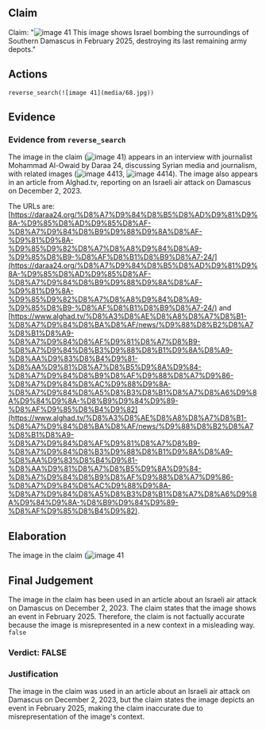 ## Claim
Claim: "![image 41](media/68.jpg) This image shows Israel bombing the surroundings of Southern Damascus in February 2025, destroying its last remaining army depots."

## Actions
```
reverse_search(![image 41](media/68.jpg))
```

## Evidence
### Evidence from `reverse_search`
The image in the claim (![image 41](media/68.jpg)) appears in an interview with journalist Mohammad Al-Owaid by Daraa 24, discussing Syrian media and journalism, with related images (![image 4413](media/2025-08-23_00-59-1755910752-214760.jpg), ![image 4414](media/2025-08-23_00-59-1755910752-510596.jpg)). The image also appears in an article from Alghad.tv, reporting on an Israeli air attack on Damascus on December 2, 2023.

The URLs are: [https://daraa24.org/%D8%A7%D9%84%D8%B5%D8%AD%D9%81%D9%8A-%D9%85%D8%AD%D9%85%D8%AF-%D8%A7%D9%84%D8%B9%D9%88%D9%8A%D8%AF-%D9%81%D9%8A-%D9%85%D9%82%D8%A7%D8%A8%D9%84%D8%A9-%D9%85%D8%B9-%D8%AF%D8%B1%D8%B9%D8%A7-24/](https://daraa24.org/%D8%A7%D9%84%D8%B5%D8%AD%D9%81%D9%8A-%D9%85%D8%AD%D9%85%D8%AF-%D8%A7%D9%84%D8%B9%D9%88%D9%8A%D8%AF-%D9%81%D9%8A-%D9%85%D9%82%D8%A7%D8%A8%D9%84%D8%A9-%D9%85%D8%B9-%D8%AF%D8%B1%D8%B9%D8%A7-24/) and [https://www.alghad.tv/%D8%A3%D8%AE%D8%A8%D8%A7%D8%B1-%D8%A7%D9%84%D8%BA%D8%AF/news/%D9%88%D8%B2%D8%A7%D8%B1%D8%A9-%D8%A7%D9%84%D8%AF%D9%81%D8%A7%D8%B9-%D8%A7%D9%84%D8%B3%D9%88%D8%B1%D9%8A%D8%A9-%D8%AA%D9%83%D8%B4%D9%81-%D8%AA%D9%81%D8%A7%D8%B5%D9%8A%D9%84-%D8%A7%D9%84%D8%B9%D8%AF%D9%88%D8%A7%D9%86-%D8%A7%D9%84%D8%AC%D9%88%D9%8A-%D8%A7%D9%84%D8%A5%D8%B3%D8%B1%D8%A7%D8%A6%D9%8A%D9%84%D9%8A-%D8%B9%D9%84%D9%89-%D8%AF%D9%85%D8%B4%D9%82](https://www.alghad.tv/%D8%A3%D8%AE%D8%A8%D8%A7%D8%B1-%D8%A7%D9%84%D8%BA%D8%AF/news/%D9%88%D8%B2%D8%A7%D8%B1%D8%A9-%D8%A7%D9%84%D8%AF%D9%81%D8%A7%D8%B9-%D8%A7%D9%84%D8%B3%D9%88%D8%B1%D9%8A%D8%A9-%D8%AA%D9%83%D8%B4%D9%81-%D8%AA%D9%81%D8%A7%D8%B5%D9%8A%D9%84-%D8%A7%D9%84%D8%B9%D8%AF%D9%88%D8%A7%D9%86-%D8%A7%D9%84%D8%AC%D9%88%D9%8A-%D8%A7%D9%84%D8%A5%D8%B3%D8%B1%D8%A7%D8%A6%D9%8A%D9%84%D9%8A-%D8%B9%D9%84%D9%89-%D8%AF%D9%85%D8%B4%D9%82).


## Elaboration
The image in the claim (![image 41](media/68.jpg)

## Final Judgement
The image in the claim has been used in an article about an Israeli air attack on Damascus on December 2, 2023. The claim states that the image shows an event in February 2025. Therefore, the claim is not factually accurate because the image is misrepresented in a new context in a misleading way. `false`

### Verdict: FALSE

### Justification
The image in the claim was used in an article about an Israeli air attack on Damascus on December 2, 2023, but the claim states the image depicts an event in February 2025, making the claim inaccurate due to misrepresentation of the image's context.
